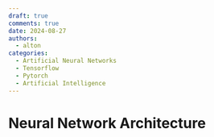 ```yaml
---
draft: true
comments: true
date: 2024-08-27
authors:
  - alton
categories:
  - Artificial Neural Networks
  - Tensorflow
  - Pytorch
  - Artificial Intelligence
---
```


# Neural Network Architecture



